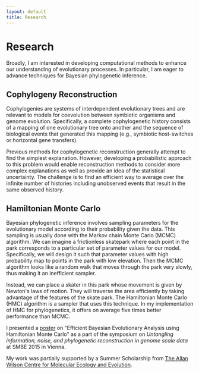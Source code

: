 ```yaml
---
layout: default
title: Research
---
```


# Research

Broadly, I am interested in developing computational methods to enhance our
    understanding of evolutionary processes.
In particular, I am eager to advance techniques for Bayesian phylogenetic
    inference.

## Cophylogeny Reconstruction <a href="//github.com/armanbilge/Cophy"><span style="font-size: 24px" class="mega-octicon octicon-mark-github"></a>

<center>
    <object type="image/svg+xml" data="cophylo.svg"></object>
</center>

Cophylogenies are systems of interdependent evolutionary trees and are relevant
    to models for coevolution between symbiotic organisms and genome evolution.
Specifically, a complete cophylogenetic history consists of a mapping of one
    evolutionary tree onto another and the sequence of biological events that
    generated this mapping (e.g., symbiotic host-switches or horizontal gene
    transfers).

Previous methods for cophylogenetic reconstruction generally attempt to find
    the simplest explanation.
However, developing a probabilistic approach to this problem would enable
    reconstruction methods to consider more complex explanations as well as
    provide an idea of the statistical uncertainty.
The challenge is to find an efficient way to average over the infinite number of
    histories including unobserved events that result in the same observed
    history.

## Hamiltonian Monte Carlo <a href="//github.com/armanbilge/B3/tree/hamilton"><span style="font-size: 24px" class="mega-octicon octicon-mark-github"></a>

Bayesian phylogenetic inference involves sampling parameters for the
    evolutionary model according to their probability given the data.
This sampling is usually done with the Markov chain Monte Carlo (MCMC)
    algorithm.
We can imagine a frictionless skatepark where each point in the park corresponds
    to a particular set of parameter values for our model.
Specifically, we will design it such that parameter values with high probability
    map to points in the park with low elevation.
Then the MCMC algorithm looks like a random walk that moves through the park
    very slowly, thus making it an inefficient sampler.

Instead, we can place a skater in this park whose movement is given by Newton's
    laws of motion.
They will traverse the area efficiently by taking advantage of the features of
    the skate park.
The Hamiltonian Monte Carlo (HMC) algorithm is a sampler that uses this
    technique.
In my implementation of HMC for phylogenetics, it offers on average five times
    better performance than MCMC.

<center>
    <object width="480px" type="image/svg+xml" data="skatepark.svgz"></object>
</center>

I presented a [poster](//doi.org/10.6084/m9.figshare.1473743) on "Efficient
    Bayesian Evolutionary Analysis using Hamiltonian Monte Carlo" as a part of
    the symposium on *Untangling information, noise, and phylogenetic
    reconstruction in genome scale data* at SMBE 2015 in Vienna.

My work was partially supported by a Summer Scholarship from
    [The Allan Wilson Centre for Molecular Ecology and Evolution](//www.allanwilsoncentre.ac.nz).

<center>
    <object width="128px" type="image/svg+xml" data="awc.svg"></object>
</center>
